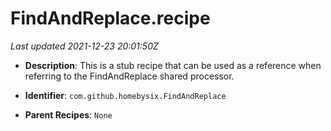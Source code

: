 # FindAndReplace.recipe

_Last updated 2021-12-23 20:01:50Z_

- **Description**: This is a stub recipe that can be used as a reference when referring to the FindAndReplace shared processor.

- **Identifier**: `com.github.homebysix.FindAndReplace`

- **Parent Recipes**: `None`
